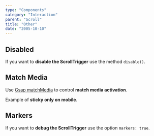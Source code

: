 ```yaml
---
type: "Components"
category: "Interaction"
parent: "Scroll"
title: "Other"
date: "2005-10-10"
---
```


## Disabled

If you want to **disable the ScrollTrigger** use the method `disable()`.

## Match Media

Use [Gsap matchMedia](https://greensock.com/docs/v3/Plugins/ScrollTrigger/static.matchMedia()) to control **match media activation**.

Example of **sticky only on mobile**.

<demo>
  <div class="gatsby_demo_item" data-iframe="demos/components/scroll/fade-matchmedia"></div>
  <div class="gatsby_demo_item" data-iframe="demos/components/scroll/sticky-matchmedia"></div>
</demo>

## Markers

If you want to **debug the ScrollTrigger** use the option `markers: true`.
